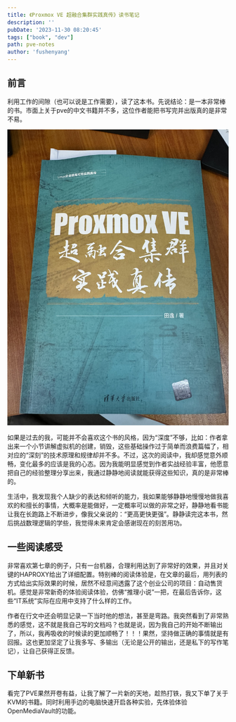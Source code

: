 ```yaml
---
title: 《Proxmox VE 超融合集群实践真传》读书笔记
description: ''
pubDate: '2023-11-30 08:20:45'
tags: ["book", "dev"]
path: pve-notes
author: 'fushenyang'
---
```


## 前言

利用工作的间隙（也可以说是工作需要），读了这本书。先说结论：是一本非常棒的书。市面上关于pve的中文书籍并不多，这位作者能把书写完并出版真的是非常不易。

![书的封面非常干净，有技术风格](book-3-proxmox-VE/pve-book-frontpage.jpeg)

如果是过去的我，可能并不会喜欢这个书的风格，因为“深度”不够，比如：作者拿出来一个小节讲解虚拟机的创建，销毁，这些基础操作过于简单而浪费篇幅了，相对应的“深刻”的技术原理和规律却并不多。不过，这次的阅读中，我却感觉意外顺畅，变化最多的应该是我的心态。因为我能明显感觉到作者实战经验丰富，他愿意把自己的经验整理分享出来，我通过静静地阅读就能获得这些知识，真的是非常棒的。

生活中，我发现我个人缺少的表达和倾听的能力，我如果能够静静地慢慢地做我喜欢的和擅长的事情，大概率是能做好，一定概率可以做的非常之好，静静地看书能让我在长跑路上不断进步，像我父亲说的：“更高更快更强”。静静读完这本书，然后挑战数理逻辑的学些，我觉得未来肯定会感谢现在的刻苦用功。

## 一些阅读感受

非常喜欢第七章的例子，只有一台机器，合理利用达到了非常好的效果，并且对关键的HAPROXY给出了详细配置。特别棒的阅读体验是，在文章的最后，用列表的方式给出实际效果的时候，居然不经意间透露了这个创业公司的项目：自动售货机。感觉是非常新奇的体验阅读体验，仿佛“推理小说”一把，在最后告诉你，这些“IT系统”实际在应用中支持了什么样的工作。

作者在行文中还会明显记录一下当时他的想法，甚至是弯路。我突然看到了非常熟悉的感觉，这不就是我自己写的文档吗？也就是说，因为我自己的开始不断输出了，所以，我再吸收的时候读的更加顺畅了！！！果然，坚持做正确的事情就是有回报。这也更加坚定了让我多写、多输出（无论是公开的输出，还是私下的写作笔记），让自己获得正反馈。

## 下单新书

看完了PVE果然开卷有益，让我了解了一片新的天地，趁热打铁，我又下单了关于KVM的书籍。同时利用手边的电脑快速开启各种实验，先体验体验OpenMediaVault的功能。
